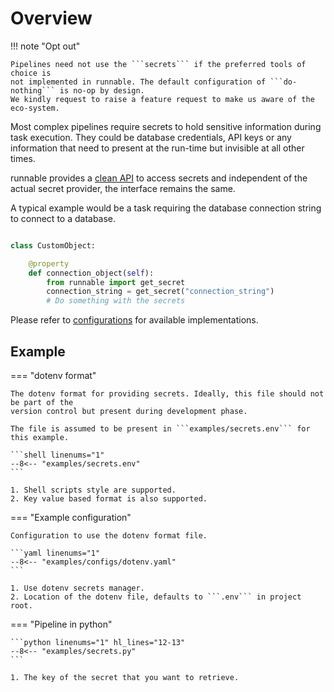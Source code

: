 # Overview

!!! note "Opt out"

    Pipelines need not use the ```secrets``` if the preferred tools of choice is
    not implemented in runnable. The default configuration of ```do-nothing``` is no-op by design.
    We kindly request to raise a feature request to make us aware of the eco-system.


Most complex pipelines require secrets to hold sensitive information during task execution.
They could be database credentials, API keys or any information that need to present at
the run-time but invisible at all other times.

runnable provides a [clean API](../interactions.md/#runnable.get_secret) to access secrets
and independent of the actual secret provider, the interface remains the same.

A typical example would be a task requiring the database connection string to connect
to a database.


```python title="Using the secrets API"

class CustomObject:

    @property
    def connection_object(self):
        from runnable import get_secret
        connection_string = get_secret("connection_string")
        # Do something with the secrets
```

Please refer to [configurations](../configurations/secrets.md) for available implementations.

## Example

=== "dotenv format"

    The dotenv format for providing secrets. Ideally, this file should not be part of the
    version control but present during development phase.

    The file is assumed to be present in ```examples/secrets.env``` for this example.

    ```shell linenums="1"
    --8<-- "examples/secrets.env"
    ```

    1. Shell scripts style are supported.
    2. Key value based format is also supported.


=== "Example configuration"

    Configuration to use the dotenv format file.

    ```yaml linenums="1"
    --8<-- "examples/configs/dotenv.yaml"
    ```

    1. Use dotenv secrets manager.
    2. Location of the dotenv file, defaults to ```.env``` in project root.


=== "Pipeline in python"

    ```python linenums="1" hl_lines="12-13"
    --8<-- "examples/secrets.py"
    ```

    1. The key of the secret that you want to retrieve.
